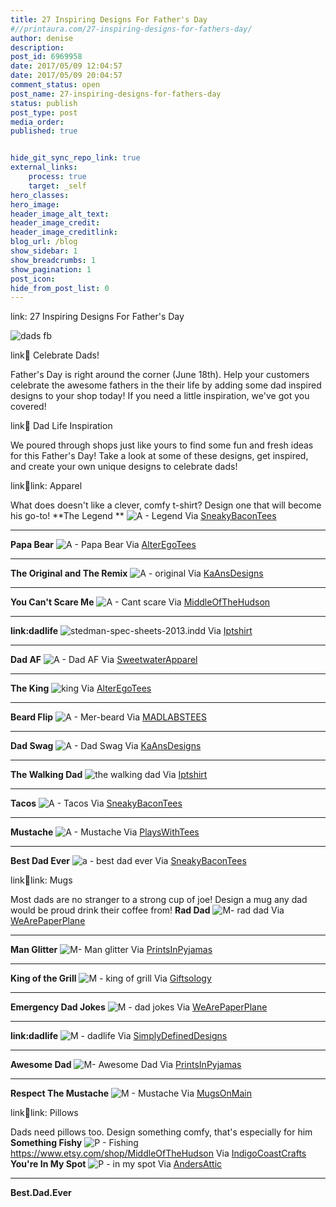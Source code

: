 ```yaml
---
title: 27 Inspiring Designs For Father's Day
#//printaura.com/27-inspiring-designs-for-fathers-day/
author: denise
description: 
post_id: 6969958
date: 2017/05/09 12:04:57
date: 2017/05/09 20:04:57
comment_status: open
post_name: 27-inspiring-designs-for-fathers-day
status: publish
post_type: post
media_order: 
published: true


hide_git_sync_repo_link: true
external_links:
    process: true
    target: _self
hero_classes: 
hero_image: 
header_image_alt_text: 
header_image_credit: 
header_image_creditlink: 
blog_url: /blog
show_sidebar: 1
show_breadcrumbs: 1
show_pagination: 1
post_icon: 
hide_from_post_list: 0
---
```


link: 27 Inspiring Designs For Father's Day

![dads fb](/wp-content/uploads/2017/05/dads-fb.jpg)

link:link: Celebrate Dads!

Father's Day is right around the corner (June 18th). Help your customers celebrate the awesome fathers in the their life by adding some dad inspired designs to your shop today! If you need a little inspiration, we've got you covered! 

link:link: Dad Life Inspiration

We poured through shops just like yours to find some fun and fresh ideas for this Father's Day! Take a look at some of these designs, get inspired, and create your own unique designs to celebrate dads! 

link:link:link: Apparel

What does doesn't like a clever, comfy t-shirt? Design one that will become his go-to! **The Legend ** ![A - Legend](/wp-content/uploads/2017/05/A-Legend.jpeg) Via [SneakyBaconTees](https://www.etsy.com/shop/SneakyBaconTees?ref=l2-shopheader-name)

* * *

**Papa Bear** ![A - Papa Bear](/wp-content/uploads/2017/05/A-Papa-Bear.jpeg) Via [AlterEgoTees](https://www.etsy.com/shop/AlterEgoTees?ref=l2-shopheader-name)

* * *

**The Original and The Remix** ![A - original](/wp-content/uploads/2017/05/A-original.jpeg) Via [KaAnsDesigns](https://www.etsy.com/shop/KaAnsDesigns?ref=condensed_trust_header_title_items)

* * *

**You Can't Scare Me** ![A - Cant scare](/wp-content/uploads/2017/05/A-Cant-scare.jpeg) Via [MiddleOfTheHudson](https://www.etsy.com/shop/MiddleOfTheHudson)

* * *

**link:dadlife** ![stedman-spec-sheets-2013.indd](/wp-content/uploads/2017/05/A-dadlife.jpeg) Via [Iptshirt](https://www.etsy.com/shop/lptshirt?ref=l2-shopheader-name)

* * *

**Dad AF** ![A - Dad AF](/wp-content/uploads/2017/05/A-Dad-AF.jpeg) Via [SweetwaterApparel](https://www.etsy.com/shop/SweetwaterApparel?ref=l2-shopheader-name)

* * *

**The King** ![king](/wp-content/uploads/2017/05/king.jpeg) Via [AlterEgoTees](https://www.etsy.com/shop/AlterEgoTees?ref=l2-shopheader-name)

* * *

**Beard Flip** ![A - Mer-beard](/wp-content/uploads/2017/05/A-Mer-beard.jpeg) Via [MADLABSTEES](https://www.etsy.com/shop/MADLABSTEES?ref=l2-shopheader-name)

* * *

**Dad Swag** ![A - Dad Swag](/wp-content/uploads/2017/05/A-Dad-Swag.jpeg) Via [KaAnsDesigns](https://www.etsy.com/shop/KaAnsDesigns?ref=condensed_trust_header_title_items)

* * *

**The Walking Dad** ![the walking dad](/wp-content/uploads/2017/05/the-walking-dad.jpeg) Via [Iptshirt](https://www.etsy.com/shop/lptshirt?ref=l2-shopheader-name)

* * *

**Tacos** ![A - Tacos](/wp-content/uploads/2017/05/A-Tacos.jpeg) Via [SneakyBaconTees](https://www.etsy.com/shop/SneakyBaconTees?ref=l2-shopheader-name)

* * *

**Mustache** ![A - Mustache](/wp-content/uploads/2017/05/A-Mustache.jpeg) Via [PlaysWithTees](https://www.etsy.com/shop/PlaysWithTees?ref=l2-shopheader-name)

* * *

**Best Dad Ever** ![a - best dad ever](/wp-content/uploads/2017/05/a-best-dad-ever.jpeg) Via [SneakyBaconTees](https://www.etsy.com/shop/SneakyBaconTees?ref=l2-shopheader-name)

link:link:link: Mugs

Most dads are no stranger to a strong cup of joe! Design a mug any dad would be proud drink their coffee from! **Rad Dad** ![M- rad dad](/wp-content/uploads/2017/05/M-rad-dad.jpeg) Via [WeArePaperPlane](https://www.etsy.com/shop/WeArePaperPlane?ref=l2-shopheader-name)

* * *

**Man Glitter** ![M- Man glitter](/wp-content/uploads/2017/05/M-Man-glitter.jpeg) Via [PrintsInPyjamas](https://www.etsy.com/shop/PrintsInPyjamas?ref=l2-shopheader-name)

* * *

**King of the Grill** ![M - king of grill](/wp-content/uploads/2017/05/M-king-of-grill.jpeg) Via [Giftsology](https://www.etsy.com/shop/Giftsology?ref=l2-shopheader-name)

* * *

**Emergency Dad Jokes** ![M - dad jokes](/wp-content/uploads/2017/05/M-dad-jokes.jpeg) Via [WeArePaperPlane](https://www.etsy.com/shop/WeArePaperPlane?ref=l2-shopheader-name)

* * *

**link:dadlife** ![M - dadlife](/wp-content/uploads/2017/05/M-dadlife.jpeg) Via [SimplyDefinedDesigns](https://www.etsy.com/shop/SimplyDefinedDesigns?ref=l2-shopheader-name)

* * *

**Awesome Dad** ![M- Awesome Dad](/wp-content/uploads/2017/05/M-Awesome-Dad.jpeg) Via [PrintsInPyjamas](https://www.etsy.com/shop/PrintsInPyjamas?ref=l2-shopheader-name)

* * *

**Respect The Mustache** ![M - Mustache](/wp-content/uploads/2017/05/M-Mustache.jpeg) Via [MugsOnMain](https://www.etsy.com/shop/MugsOnMain?ref=l2-shopheader-name)

link:link:link: Pillows

Dads need pillows too. Design something comfy, that's especially for him **Something Fishy** ![P - Fishing](/wp-content/uploads/2017/05/P-Fishing.jpeg) https://www.etsy.com/shop/MiddleOfTheHudson Via [IndigoCoastCrafts](https://www.etsy.com/shop/IndigoCoastCrafts?ref=l2-shopheader-name) **You're In My Spot** ![P - in my spot](https://printaura.com/wp-content/uploads/2017/05/A-in-my-spot.jpeg) Via [AndersAttic](https://www.etsy.com/shop/AndersAttic?ref=l2-shopheader-name)

* * *

**Best.Dad.Ever**
